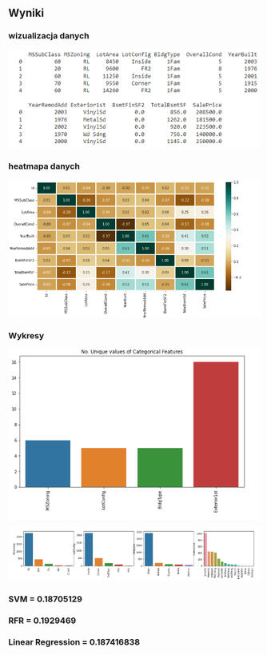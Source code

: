 ## Wyniki

### wizualizacja danych
![img.png](img.png)

### heatmapa danych
![img_1.png](img_1.png)

### Wykresy
![img_2.png](img_2.png)

![img_3.png](img_3.png)


### SVM = 0.18705129
### RFR = 0.1929469
### Linear Regression = 0.187416838